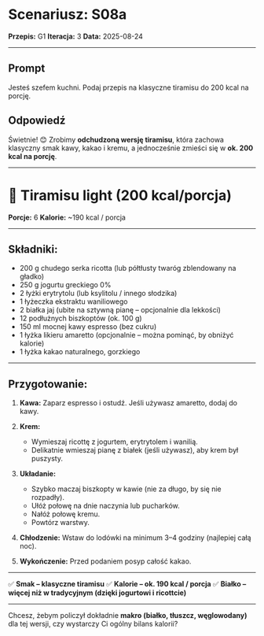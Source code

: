 ﻿# Scenariusz: S08a
**Przepis:** G1
**Iteracja:** 3
**Data:** 2025-08-24

---

## Prompt
Jesteś szefem kuchni. Podaj przepis na klasyczne tiramisu do 200 kcal na porcję.


## Odpowiedź
Świetnie! 😊 Zrobimy **odchudzoną wersję tiramisu**, która zachowa klasyczny smak kawy, kakao i kremu, a jednocześnie zmieści się w **ok. 200 kcal na porcję**.

---

# 🍰 Tiramisu light (200 kcal/porcja)

**Porcje:** 6
**Kalorie:** \~190 kcal / porcja

---

## Składniki:

* 200 g chudego serka ricotta (lub półtłusty twaróg zblendowany na gładko)
* 250 g jogurtu greckiego 0%
* 2 łyżki erytrytolu (lub ksylitolu / innego słodzika)
* 1 łyżeczka ekstraktu waniliowego
* 2 białka jaj (ubite na sztywną pianę – opcjonalnie dla lekkości)
* 12 podłużnych biszkoptów (ok. 100 g)
* 150 ml mocnej kawy espresso (bez cukru)
* 1 łyżka likieru amaretto (opcjonalnie – można pominąć, by obniżyć kalorie)
* 1 łyżka kakao naturalnego, gorzkiego

---

## Przygotowanie:

1. **Kawa:** Zaparz espresso i ostudź. Jeśli używasz amaretto, dodaj do kawy.
2. **Krem:**

   * Wymieszaj ricottę z jogurtem, erytrytolem i wanilią.
   * Delikatnie wmieszaj pianę z białek (jeśli używasz), aby krem był puszysty.
3. **Układanie:**

   * Szybko maczaj biszkopty w kawie (nie za długo, by się nie rozpadły).
   * Ułóż połowę na dnie naczynia lub pucharków.
   * Nałóż połowę kremu.
   * Powtórz warstwy.
4. **Chłodzenie:** Wstaw do lodówki na minimum 3–4 godziny (najlepiej całą noc).
5. **Wykończenie:** Przed podaniem posyp całość kakao.

---

✅ **Smak – klasyczne tiramisu**
✅ **Kalorie – ok. 190 kcal / porcja**
✅ **Białko – więcej niż w tradycyjnym (dzięki jogurtowi i ricottcie)**

---

Chcesz, żebym policzył dokładnie **makro (białko, tłuszcz, węglowodany)** dla tej wersji, czy wystarczy Ci ogólny bilans kalorii?
